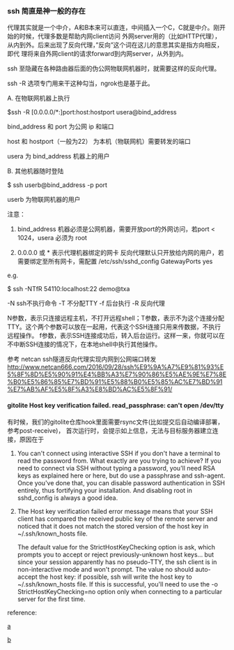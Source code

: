### ssh 简直是神一般的存在

代理其实就是一个中介，A和B本来可以直连，中间插入一个C，C就是中介。刚开始的时候，代理多数是帮助内网client访问
外网server用的（比如HTTP代理），从内到外。后来出现了反向代理，”反向”这个词在这儿的意思其实是指方向相反，即代
理将来自外网client的请求forward到内网server，从外到内。


ssh 至隐藏在各种路由器后面的伪公网物联网机器时，就需要这样的反向代理。

ssh -R 选项专门用来干这种勾当，ngrok也是基于此。


A. 在物联网机器上执行

$ssh -R [0.0.0.0/*:]port:host:hostport usera@bind_address

  bind_address 和 port 为公网 ip 和端口

  host 和 hostport（一般为22） 为本机（物联网机）需要转发的端口

  usera 为 bind_address 机器上的用户

B. 其他机器随时登陆

$ ssh userb@bind_address -p port

  userb 为物联网机器的用户

注意：

  1. bind_address 机器必须是公网机器，需要开放port的外网访问，若port < 1024，usera 必须为 root

  2. 0.0.0.0 或 * 表示代理机器绑定的网卡
     反向代理默认只开放给内网的用户，若需要绑定至所有网卡，需配置 /etc/ssh/sshd_config GatewayPorts yes



e.g.

$ ssh -NTfR 54110:localhost:22 demo@txa

-N ssh不执行命令
-T 不分配TTY
-f 后台执行
-R 反向代理

N参数，表示只连接远程主机，不打开远程shell；T参数，表示不为这个连接分配TTY。这个两个参数可以放在一起用，代表这个SSH连接只用来传数据，不执行远程操作。
f参数，表示SSH连接成功后，转入后台运行。这样一来，你就可以在不中断SSH连接的情况下，在本地shell中执行其他操作。


参考
netcan
ssh隧道反向代理实现内网到公网端口转发
http://www.netcan666.com/2016/09/28/ssh%E9%9A%A7%E9%81%93%E5%8F%8D%E5%90%91%E4%BB%A3%E7%90%86%E5%AE%9E%E7%8E%B0%E5%86%85%E7%BD%91%E5%88%B0%E5%85%AC%E7%BD%91%E7%AB%AF%E5%8F%A3%E8%BD%AC%E5%8F%91/


#### gitolite Host key verification failed. read_passphrase: can't open /dev/tty

有时候，我们的gitolite仓库hook里面需要rsync文件(比如提交后自动编译部署，参考post-receive)，
首次运行时，会提示如上信息，无法与目标服务器建立连接，原因在于

1. You can't connect using interactive SSH if you don't have a terminal to read the password from. What exactly
   are you trying to achieve? If you need to connect via SSH without typing a password, you'll need RSA keys as
   explained here or here, but do use a passphrase and ssh-agent. Once you've done that, you can disable
   password authentication in SSH entirely, thus fortifying your installation. And disabling root in
   sshd_config is always a good idea.

2. The Host key verification failed error message means that your SSH client has compared the received
   public key of the remote server and noticed that it does not match the stored version of the host key in
   ~/.ssh/known_hosts file.

   The default value for the StrictHostKeyChecking option is ask, which prompts you to accept or reject
   previously-unknown host keys... but since your session apparently has no pseudo-TTY, the ssh client is in
   non-interactive mode and won't prompt. The value no should auto-accept the host key: if possible, ssh
   will write the host key to ~/.ssh/known_hosts file. If this is successful, you'll need to use the -o
   StrictHostKeyChecking=no option only when connecting to a particular server for the first time.

reference:

[a](https://unix.stackexchange.com/questions/416166/cant-establish-ssh-connection-debug1-read-passphrase-cant-open-dev-tty-n)

[b](https://www.centos.org/forums/viewtopic.php?t=53265)
